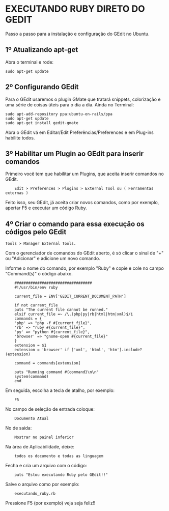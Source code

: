 # EXECUTANDO RUBY DIRETO DO GEDIT

Passo a passo para a instalação e configuração do GEdit no Ubuntu.

## 1º Atualizando apt-get

Abra o terminal e rode:

    sudo apt-get update

## 2º Configurando GEdit

Para o GEdit usaremos o plugin GMate que tratará snippets, colorização e uma série de coisas úteis para o dia a dia. Ainda no Terminal:

    sudo apt-add-repository ppa:ubuntu-on-rails/ppa
    sudo apt-get update
    sudo apt-get install gedit-gmate

Abra o GEdit vá em Editar/Edit Preferências/Preferences e em Plug-ins habilite todos. 


## 3º Habilitar um Plugin ao GEdit para inserir comandos

Primeiro você tem que habilitar um Plugins, que aceita inserir comandos no GEdit. 
    
		Edit > Preferences > Plugins > External Tool ou ( Ferramentas externas )

Feito isso, seu GEdit, já aceita criar novos comandos, como por exemplo, apertar F5 e executar um código Ruby.


## 4º Criar o comando para essa execução os códigos pelo GEdit

	Tools > Manager External Tools. 
	
	
Com o gerenciador de comandos do GEdit aberto, é só clicar o sinal de "+" ou "Adicionar" e adicione um novo comando.

Informe o nome do comando, por exemplo "Ruby" e copie e cole no campo "Command(s)" o código abaixo. 


		################################## 
		#!/usr/bin/env ruby 
		
		current_file = ENV['GEDIT_CURRENT_DOCUMENT_PATH'] 
		
		if not current_file 
		puts "The current file cannot be runned." 
		elsif current_file =~ /\.(php|py|rb|html|htm|xml)$/i 
		commands = { 
		'php' => "php -f #{current_file}", 
		'rb' => "ruby #{current_file}", 
		'py' => "python #{current_file}", 
		'browser' => "gnome-open #{current_file}" 
		} 
		extension = $1 
		extension = 'browser' if ['xml', 'html', 'htm'].include?(extension) 
		
		command = commands[extension] 
		
		puts "Running command #{command}\n\n" 
		system(command) 
		end 


Em seguida, escolha a tecla de atalho, por exemplo:
		
		F5


No campo de seleção de entrada coloque:
		
		Documento Atual


No de saida:
		
		Mostrar no painel inferior


Na área de Aplicabilidade, deixe:
		
		todos os documento e todas as linguagem


Fecha e cria um arquivo com o código:
		
		puts "Estou executando Ruby pelo GEdit!!" 


Salve o arquivo como por exemplo:
		
		executando_ruby.rb
		
Pressione F5 (por exemplo) veja seja feliz!!